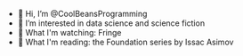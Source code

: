 - 👋 Hi, I’m @CoolBeansProgramming
- 👀 I’m interested in data science and science fiction
- 🌱 What I'm watching: Fringe 
- 💞️ What I'm reading: the Foundation series by Issac Asimov  

<!---
CoolBeansProgramming/CoolBeansProgramming is a ✨ special ✨ repository because its `README.md` (this file) appears on your GitHub profile.
You can click the Preview link to take a look at your changes.
--->
